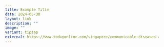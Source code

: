 ```yaml
---
title: Example Title
date: 2024-05-30
layout: link
description: ""
image: ""
variant: tiptap
external: https://www.todayonline.com/singapore/communicable-diseases-agency-singapore-pandemic-response-2135256
---
```

